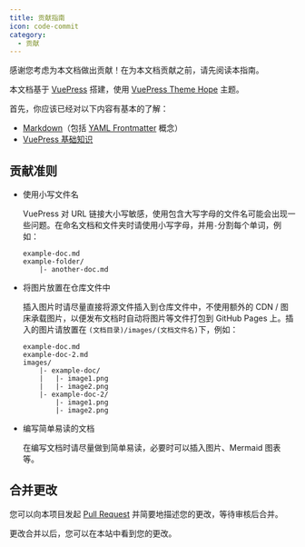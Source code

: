 ```yaml
---
title: 贡献指南
icon: code-commit
category:
  - 贡献
---
```


感谢您考虑为本文档做出贡献！在为本文档贡献之前，请先阅读本指南。

本文档基于 [VuePress](https://vuepress.vuejs.org/) 搭建，使用 [VuePress Theme Hope](https://theme-hope.vuejs.press/zh/) 主题。

首先，你应该已经对以下内容有基本的了解：
- [Markdown](https://theme-hope.vuejs.press/zh/cookbook/markdown/)（包括 [YAML Frontmatter](https://theme-hope.vuejs.press/zh/cookbook/vuepress/page.html#frontmatter) 概念）
- [VuePress 基础知识](https://theme-hope.vuejs.press/zh/cookbook/vuepress/)

## 贡献准则

- 使用小写文件名

    VuePress 对 URL 链接大小写敏感，使用包含大写字母的文件名可能会出现一些问题。在命名文档和文件夹时请使用小写字母，并用`-`分割每个单词，例如：

    ``` plaintext
    example-doc.md
    example-folder/
        |- another-doc.md
    ```

- 将图片放置在仓库文件中

    插入图片时请尽量直接将源文件插入到仓库文件中，不使用额外的 CDN / 图床承载图片，以便发布文档时自动将图片等文件打包到 GitHub Pages 上。插入的图片请放置在 `(文档目录)/images/(文档文件名)`下，例如：

    ``` plaintext
    example-doc.md
    example-doc-2.md
    images/
        |- example-doc/
        |   |- image1.png
        |   |- image2.png
        |- example-doc-2/
            |- image1.png
            |- image2.png
    ```

- 编写简单易读的文档

    在编写文档时请尽量做到简单易读，必要时可以插入图片、Mermaid 图表等。

## 合并更改

您可以向本项目发起 [Pull Request](https://github.com/Jursin/Awesome-Class-Softwares-Web/pulls) 并简要地描述您的更改，等待审核后合并。

更改合并以后，您可以在本站中看到您的更改。